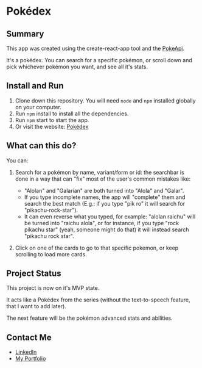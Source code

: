 # Pokédex

## Summary

This app was created using the create-react-app tool and the [PokeApi](https://pokeapi.co/).

It's a pokédex. You can search for a specific pokémon, or scroll down and pick whichever pokémon you want, and see all it's stats.

## Install and Run

1. Clone down this repository. You will need `node` and `npm` installed globally on your computer.
2. Run `npm` install to install all the dependencies.
3. Run `npm` start to start the app.
4. Or visit the website: [Pokédex](https://gusvianadev.github.io/pokedex/)

## What can this do?

You can:

1.  Search for a pokémon by name, variant/form or id: the searchbar is done in a way that can "fix" most of the user's common mistakes like:

    -   "Alolan" and "Galarian" are both turned into "Alola" and "Galar".
    -   If you type incomplete names, the app will "complete" them and search the best match (E.g.: if you type "pik ro" it will search for "pikachu-rock-star").
    -   It can even reverse what you typed, for example: "alolan raichu" will be turned into "raichu alola", or for instance, if you type "rock pikachu star" (yeah, someone might do that) it will instead search "pikachu rock star".

2.  Click on one of the cards to go to that specific pokemon, or keep scrolling to load more cards.

## Project Status

This project is now on it's MVP state.

It acts like a Pokédex from the series (without the text-to-speech feature, that I want to add later).

The next feature will be the pokémon advanced stats and abilities.

## Contact Me

-   [LinkedIn](https://www.linkedin.com/in/gus-viana-dev/)
-   [My Portfolio](https://gusvianadev.github.io/)
